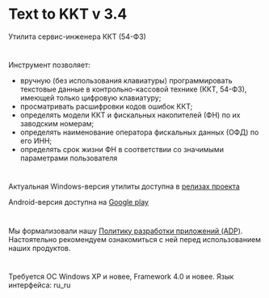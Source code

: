 # Text to KKT v 3.4

Утилита сервис-инженера ККТ (54-ФЗ)

#

Инструмент позволяет:
- вручную (без использования клавиатуры) программировать текстовые данные в контрольно-кассовой технике (ККТ, 54-ФЗ), имеющей только цифровую клавиатуру;
- просматривать расшифровки кодов ошибок ККТ;
- определять модели ККТ и фискальных накопителей (ФН) по их заводским номерам;
- определять наименование оператора фискальных данных (ОФД) по его ИНН;
- определять срок жизни ФН в соответствии со значимыми параметрами пользователя

#

Актуальная Windows-версия утилиты доступна в
[релизах проекта](https://github.com/adslbarxatov/TextToKKT/releases)

Android-версия доступна на
[Google play](https://play.google.com/store/apps/details?id=com.RD_AAOW.TextToKKT)

#

Мы формализовали нашу [Политику разработки приложений (ADP)](https://vk.com/@rdaaow_fupl-adp).
Настоятельно рекомендуем ознакомиться с ней перед использованием наших продуктов.

#

Требуется ОС Windows XP и новее, Framework 4.0 и новее. Язык интерфейса: ru_ru
